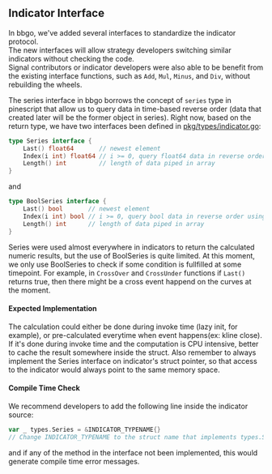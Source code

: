 Indicator Interface
-----------------------------------

In bbgo, we've added several interfaces to standardize the indicator protocol.  
The new interfaces will allow strategy developers switching similar indicators without checking the code.  
Signal contributors or indicator developers were also able to be benefit from the existing interface functions, such as `Add`, `Mul`, `Minus`, and `Div`, without rebuilding the wheels.

The series interface in bbgo borrows the concept of `series` type in pinescript that allow us to query data in time-based reverse order (data that created later will be the former object in series). Right now, based on the return type, we have two interfaces been defined in [pkg/types/indicator.go](../../pkg/types/indicator.go):

```go
type Series interface {
	Last() float64       // newest element
	Index(i int) float64 // i >= 0, query float64 data in reverse order using i as index
	Length() int         // length of data piped in array
}
```

and 

```go
type BoolSeries interface {
	Last() bool       // newest element
	Index(i int) bool // i >= 0, query bool data in reverse order using i as index
	Length() int      // length of data piped in array
}
```

Series were used almost everywhere in indicators to return the calculated numeric results, but the use of BoolSeries is quite limited. At this moment, we only use BoolSeries to check if some condition is fullfilled at some timepoint. For example, in `CrossOver` and `CrossUnder` functions if `Last()` returns true, then there might be a cross event happend on the curves at the moment.

#### Expected Implementation

The calculation could either be done during invoke time (lazy init, for example), or pre-calculated everytime when event happens(ex: kline close). If it's done during invoke time and the computation is CPU intensive, better to cache the result somewhere inside the struct. Also remember to always implement the Series interface on indicator's struct pointer, so that access to the indicator would always point to the same memory space.

#### Compile Time Check

We recommend developers to add the following line inside the indicator source:

```go
var _ types.Series = &INDICATOR_TYPENAME{}
// Change INDICATOR_TYPENAME to the struct name that implements types.Series
```

and if any of the method in the interface not been implemented, this would generate compile time error messages.
